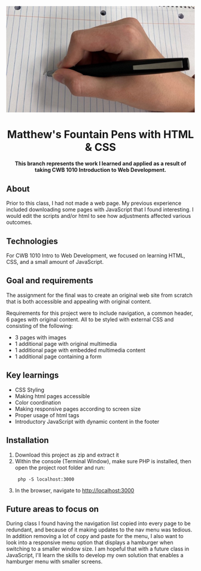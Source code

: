 <div align="center"><img src="myhand.jpeg"></div>
<h1 align="center">Matthew's Fountain Pens with HTML & CSS</h1>
<p align="center"><strong>This branch represents the work I learned and applied as a result of taking CWB 1010 Introduction to Web Development.</strong>
<br/>
<h2>About</h2>
Prior to this class, I had not made a web page. My previous experience included downloading some pages with JavaScript that I found interesting. I would edit the scripts and/or html to see how adjustments affected various outcomes.    

<h2>Technologies</h2>
For CWB 1010 Intro to Web Development, we focused on learning HTML, CSS, and a small amount of JavaScript.

<h2>Goal and requirements</h2>

The assignment for the final was to create an original web site from scratch that is both accessible and appealing with original content.

Requirements for this project were to include navigation, a common header, 6 pages with original content. All to be styled with external CSS and consisting of the following:
<ul>
<li> 3 pages with images</li>
<li> 1 additional page with original multimedia</li>
<li> 1 additional page with embedded multimedia content</li>
<li> 1 additional page containing a form</li>
</ul>

<h2>Key learnings</h2>

- CSS Styling
- Making html pages accessible
- Color coordination
- Making responsive pages according to screen size
- Proper usage of html tags
- Introductory JavaScript with dynamic content in the footer

<h2>Installation</h2>

1. Download this project as zip and extract it
2. Within the console (Terminal Window), make sure PHP is installed, then open the project root folder and run:
   ```
    php -S localhost:3000
   ```
3. In the browser, navigate to [http://localhost:3000](http://localhost:3000)

<h2>Future areas to focus on</h2>

During class I found having the navigation list copied into every page to be redundant, and because of it making updates to the nav menu was tedious. In addition removing a lot of copy and paste for the menu, I also want to look into a responsive menu option that displays a hamburger when switching to a smaller window size. I am hopeful that with a future class in JavaScript, I'll learn the skills to develop my own solution that enables a hamburger menu with smaller screens.

